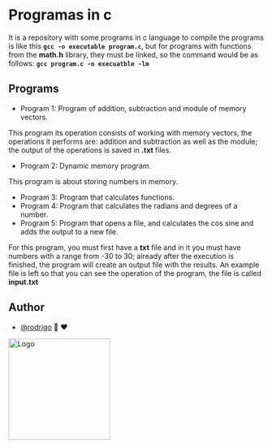 # Programas in c

It is a repository with some programs in c language
to compile the programs is like this **`gcc -o executable program.c`**, but for programs with functions from the **math.h** library, they must be linked, so the command would be as follows: **`gcc program.c -o execuatble -lm`**

## Programs

- Program 1: Program of addition, subtraction and module of memory vectors.

This program its operation consists of working with memory vectors, the operations it performs are: addition and subtraction as well as the module; the output of the operations is saved in **.txt** files.

- Program 2: Dynamic memory program.

This program is about storing numbers in memory.

- Program 3: Program that calculates functions.
- Program 4: Program that calculates the radians and degrees of a number.
- Program 5: Program that opens a file, and calculates the cos sine and adds the output to a new file.

For this program, you must first have a **txt** file and in it you must have numbers with a range from -30 to 30; already after the execution is finished, the program will create an output file with the results.
An example file is left so that you can see the operation of the program, the file is called **input.txt**


## Author

- [@rodrigo](https://github.com/shapzo) 🐾 ♥

<img src="https://avatars.githubusercontent.com/u/85635398?v=4" height="200" alt="Logo">